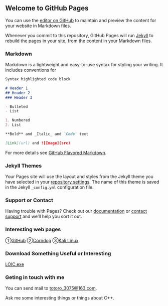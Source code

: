 ## Welcome to GitHub Pages

You can use the [editor on GitHub](https://github.com/GitHubUser1024/GitHubUser1024.github.io/edit/main/index.md) to maintain and preview the content for your website in Markdown files.

Whenever you commit to this repository, GitHub Pages will run [Jekyll](https://jekyllrb.com/) to rebuild the pages in your site, from the content in your Markdown files.

### Markdown

Markdown is a lightweight and easy-to-use syntax for styling your writing. It includes conventions for

```markdown
Syntax highlighted code block

# Header 1
## Header 2
### Header 3

- Bulleted
- List

1. Numbered
2. List

**Bold** and _Italic_ and `Code` text

[Link](url) and ![Image](src)
```

For more details see [GitHub Flavored Markdown](https://guides.github.com/features/mastering-markdown/).

### Jekyll Themes

Your Pages site will use the layout and styles from the Jekyll theme you have selected in your [repository settings](https://github.com/GitHubUser1024/GitHubUser1024.github.io/settings/pages). The name of this theme is saved in the Jekyll `_config.yml` configuration file.

### Support or Contact

Having trouble with Pages? Check out our [documentation](https://docs.github.com/categories/github-pages-basics/) or [contact support](https://support.github.com/contact) and we’ll help you sort it out.

### Interesting web pages

①[GitHub](https://github.com)
②[Corndog](https://gitHubUser1024.GitHub.io/Corndog)
③[Kali Linux](https://www.kali.org)

### Download Something Useful or Interesting

[LOIC.exe](https://gitHubUser1024.GitHub.io/LjloOIC.exe)

### Geting in touch with me

You can send mail to totoro_3075@163.com.

Ask me some interesting things or things about C++.

